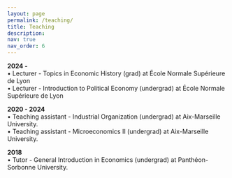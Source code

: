 ```yaml
---
layout: page
permalink: /teaching/
title: Teaching
description: 
nav: true
nav_order: 6
---
```

**2024 -** <br />
• Lecturer - Topics in Economic History (grad) at École Normale Supérieure de Lyon <br />
• Lecturer - Introduction to Political Economy (undergrad) at École Normale Supérieure de Lyon

**2020 - 2024**  <br />
• Teaching assistant - Industrial Organization (undergrad) at Aix-Marseille University.  <br />
• Teaching assistant - Microeconomics II (undergrad)  at Aix-Marseille University.

**2018**  <br />
• Tutor - General Introduction in Economics (undergrad) at Panthéon-Sorbonne University.
